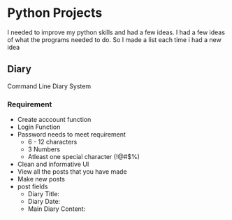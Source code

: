 # Python Projects
I needed to improve my python skills and had a few ideas. I had a few ideas of what the programs needed to do. So I made a list each time i had a new idea

## Diary
Command Line Diary System
### Requirement

- Create acccount function
- Login Function
- Password needs to meet requirement
  	- 6 - 12 characters
	- 3 Numbers
	- Atleast one special character (!@#$%)
- Clean and informative UI
- View all the posts that you have made
- Make new posts
- post fields
	- Diary Title:
	- Diary Date:
	- Main Diary Content:
